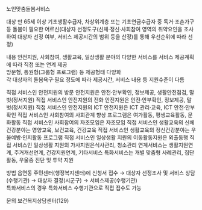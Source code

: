 노인맞춤돌봄서비스

대상
만 65세 이상 기초생활수급자, 차상위계층 또는 기초연금수급자 중 독거·조손가구 등 돌봄이 필요한 어르신(대상자 선정도구(신체·정신·사회참여 영역의 취약요인을 조사하여 대상자 선정 여부, 서비스 제공시간의 범위 등을 산정)를 통해 우선순위에 따라 선정)  

내용
 안전지원, 사회참여, 생활교육, 일상생활 분야의 다양한 서비스를 서비스 제공계획에 따라 직접 또는 연계 제공  
 방문형, 통원형(그룹형 프로그램) 등 제공형태 다양화  
 각 대상자의 돌봄욕구·필요 정도에 따라 제공시간, 서비스 내용 등 지원수준이 다름

 직접 서비스인 안전지원의 방문 안전지원은 안전·안부확인, 정보제공, 생활안전점검, 말벗(정서지원)
 직접 서비스인 안전지원의 전화 안전지원은 안전·안부확인, 정보제공, 말벗(정서지원)
 직접 서비스인 안전지원의 ICT 안전지원은 ICT 관리·교육, ICT 안전·안부확인
 직접 서비스인 사회참여의 사회관계 향상 프로그램은 여가활동, 평생교육활동, 문화활동 
 직접 서비스인 사회참여의 자조모임은 자조모임
 직접 서비스인 생활교육의 신체건강분야는 영양교육, 보건교육, 건강교육
 직접 서비스인 생활교육의 정신건강분야는 우울예방·인지활동 프로그램
 직접 서비스인 일상생활 지원의 이동활동지원은 외출동행
 직접 서비스인 일상생활 지원의 가사지원은식사관리, 청소관리
 연계서비스는 생활지원연계, 주거개선연계, 건강지원연계, 기타서비스
 특화서비스는 개별 맞춤형 사례관리, 집단활동, 우울증 진단 및 투약 지원

방법
 읍면동 주민센터(행정복지센터)에 신청서 접수 → 대상자 선정조사 및 서비스 상담(수행기관) → 대상자 결정(시군구) → 서비스제공(수행기관)  
 특화서비스의 경우 특화서비스 수행기관으로 직접 접수도 가능

문의 
 보건복지상담센터(129)
